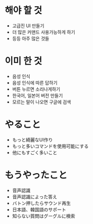 # 해야 할 것

* 고급진 UI 만들기
* 더 많은 커맨드 사용가능하게 하기
* 등등 아주 많은 것들

# 이미 한 것

* 음성 인식
* 음성 인식에 따른 답하기
* 버튼 누르면 소리나게하기
* 한국어, 일본어 버전 만들기
* 모르는 말이 나오면 구글에 검색

# やること
* もっと綺麗なUI作り
* もっと多いコマンドを使用可能にする
* 他にもすごく多いこと

# もうやったこと
* 音声認識
* 音声認識によった答え
* バトン押したらサウンド再生
* 日本語、韓国語のサポート
* 知らない質問はグーグルに検索
